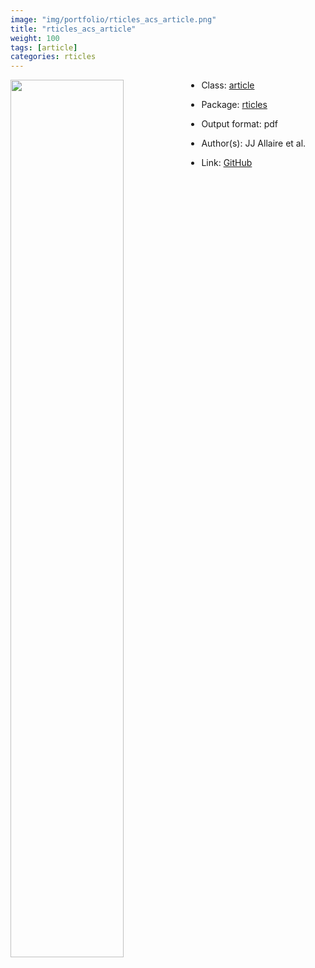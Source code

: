 ```yaml
---
image: "img/portfolio/rticles_acs_article.png"
title: "rticles_acs_article"
weight: 100
tags: [article]
categories: rticles
---
```




<!--more-->

<p><a href="../../img/portfolio/rticles_acs_article.png"><img class = "jf-image-shadow" src="../../img/portfolio/rticles_acs_article.png", width="60%"  align="left"></a></p>



- Class: [article](../../tags/article)
- Package: [rticles](rticles)
- Output format: pdf

- Author(s): JJ Allaire et al.
- Link: [GitHub](https://github.com/rstudio/rticles)


